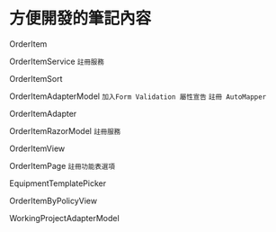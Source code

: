 # 方便開發的筆記內容

OrderItem

OrderItemService        `註冊服務`

OrderItemSort

OrderItemAdapterModel   `加入Form Validation 屬性宣告` `註冊 AutoMapper`

OrderItemAdapter

OrderItemRazorModel      `註冊服務`

OrderItemView

OrderItemPage           `註冊功能表選項`

EquipmentTemplatePicker



OrderItemByPolicyView


WorkingProjectAdapterModel

